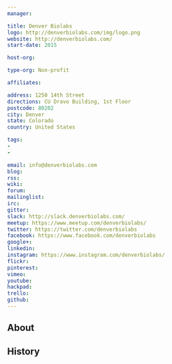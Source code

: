 ```yaml
---
manager:

title: Denver Biolabs
logo: http://denverbiolabs.com/img/logo.png
website: http://denverbiolabs.com/
start-date: 2015

host-org:

type-org: Non-profit

affiliates:

address: 1250 14th Street
directions: CU Dravo Building, 1st Floor
postcode: 80202
city: Denver
state: Colorado
country: United States

tags:
-
-

email: info@denverbiolabs.com
blog:
rss:
wiki:
forum:
mailinglist:
irc:
gitter:
slack: http://slack.denverbiolabs.com/
meetup: https://www.meetup.com/denverbiolabs/
twitter: https://twitter.com/denverbiolabs
facebook: https://www.facebook.com/denverbiolabs
google+:
linkedin:
instagram: https://www.instagram.com/denverbiolabs/
flickr:
pinterest:
vimeo:
youtube:
hackpad:
trello:
github:
---
```


## About

## History
